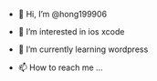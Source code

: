 - 👋 Hi, I’m @hong199906
- 👀 I’m interested in ios xcode
- 🌱 I’m currently learning wordpress 

- 📫 How to reach me ...

<!---
hong199906/hong199906 is a ✨ special ✨ repository because its `README.md` (this file) appears on your GitHub profile.
You can click the Preview link to take a look at your changes.
--->

